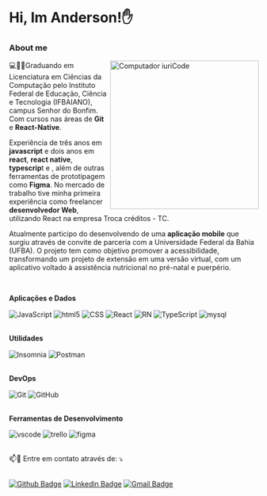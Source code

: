 # Hi, Im Anderson!✋

### About me

<img src="https://raw.githubusercontent.com/MicaelliMedeiros/micaellimedeiros/master/image/computer-illustration.png" min-width="400px" max-width="300px" width="300px" align="right" alt="Computador iuriCode">

<p align="left">

💻✍🏼Graduando em Licenciatura em Ciências da Computação pelo Instituto Federal de Educação, Ciência e Tecnologia (IFBAIANO), campus Senhor do Bonfim. Com cursos nas áreas de <strong>Git</strong> e <strong>React-Native</strong>.

Experiência de três anos em <strong>javascript</strong> e dois anos em <strong>react</strong>, <strong>react native</strong>, <strong>typescrip</strong>t e , além de outras ferramentas de prototipagem como <strong>Figma</strong>.
No mercado de trabalho tive minha primeira experiência como freelancer <strong>desenvolvedor Web</strong>, utilizando React na empresa Troca créditos - TC.

Atualmente participo do desenvolvendo de uma <strong>aplicação mobile</strong> que surgiu através de convite de parceria com a Universidade Federal da Bahia (UFBA). O projeto tem como objetivo promover a acessibilidade, transformando um projeto de extensão em uma versão virtual, com um aplicativo voltado à assistência nutricional no pré-natal e puerpério.

<br/>

**Aplicações e Dados**

<div style="display:inline_block">
  <img align="center" alt="JavaScript" src="https://img.shields.io/badge/JavaScript-323330?style=for-the-badge&logo=javascript&logoColor=F7DF1E"/>
  <img align="center" alt="html5" src="https://img.shields.io/badge/HTML-239120?style=for-the-badge&logo=html5&logoColor=white"/>
  <img align="center" alt="CSS" src="https://img.shields.io/badge/CSS3-1572B6?style=for-the-badge&logo=css3&logoColor=white"/>
  <img align="center" alt="React" src="https://img.shields.io/badge/React-20232A?style=for-the-badge&logo=react&logoColor=61DAFB"/>
  <img align="center" alt="RN" src="https://img.shields.io/badge/React_Native-20232A?style=for-the-badge&logo=react&logoColor=61DAFB"/>
  <img align="center" alt="TypeScript" src="https://img.shields.io/badge/TypeScript-007ACC?style=for-the-badge&logo=typescript&logoColor=white"/>
  <img align="center" alt="mysql" src="https://img.shields.io/badge/MySQL-00000F?style=for-the-badge&logo=mysql&logoColor=white"/>                                              
</div> 
 
</br>

**Utilidades**

<div style="display:inline_block">
  <img align="center" alt="Insomnia" src="https://img.shields.io/badge/Insomnia-333333?style=for-the-badge&logo=insomnia&logoColor=white"/>

  <img align="center" alt="Postman" src="https://img.shields.io/badge/Postman-100000?style=for-the-badge&logo=Postman&logoColor=white"/>
</div>

</br>

**DevOps**

<div style="display:inline_block">
  <img align="center" alt="Git" src="https://img.shields.io/badge/Git-333333?style=for-the-badge&logo=git&logoColor=white"/>

  <img align="center" alt="GitHub" src="https://img.shields.io/badge/GitHub-100000?style=for-the-badge&logo=github&logoColor=white"/>
</div>

</br>

**Ferramentas de Desenvolvimento**

<div style="display:inline_block">
  <img align="center" alt="vscode" src="https://img.shields.io/badge/Visual%20Studio%20Code-333333?style=for-the-badge&logo=Visual%20Studio%20Code&logoColor=007ACC"/>

  <img align="center" alt="trello" src="https://img.shields.io/badge/trello-333333?style=for-the-badge&logo=trello&logoColor=007ACCe"/>

  <img align="center" alt="figma" src="https://img.shields.io/badge/figma-333333?style=for-the-badge&logo=figma&logoColor=007ACC"/>
</div>

<br/>

<p align="left">
  📫💌 Entre em contato  através de: ⤵️
</p>

</p>  
<div style="display:flex">

[![Github Badge](https://img.shields.io/badge/-andersonzeroone-000?style=flat-square&logo=Github&logoColor=white&link=https://github.com/andersonzeroone)](https://github.com/andersonzeroone)
[![Linkedin Badge](https://img.shields.io/badge/-Anderson-blue?style=flat-square&logo=Linkedin&logoColor=white&link=https://www.linkedin.com/in/anderson-pablo-js/)](https://www.linkedin.com/in/anderson-pablo-js/)
[![Gmail Badge](https://img.shields.io/badge/-anderson.pablo02@gmail.com-c14438?style=flat-square&logo=Gmail&logoColor=white&link=mailto:anderson.pablo02@gmail.com)](mailto:anderson.pablo02@gmail.com)
